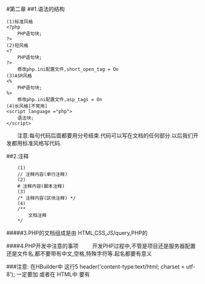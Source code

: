 #第二章
##1.语法的结构 
```
(1)标准风格 
<?php
    PHP语句块;
?>
(2)短风格
<?
    PHP语句块;
?>
    修改php.ini配置文件,short_open_tag = On
(3)ASR风格         
<%
    PHP语句块;
%>
    修改php.ini配置文件,asp_tags = On
(4)长风格[不常用]
<script language ="php">
    语法块;
</script> 
```
&emsp;&emsp;注意:每句代码后面都要用分号结束.代码可以写在文档的任何部分.以后我们开发都用标准风格写代码.

##2.注释
```
	(1)
	// 注释内容(单行注释)
	(2)
	# 注释内容(脚本注释)
	(3)
	/* 注释内容(区块注释) */
	(4)
	/**
		文档注释
	*/
```
#####3.PHP的文档组成是由 HTML,CSS,JS/query,PHP的

####4.PHP开发中注意的事项
&emsp;
	&emsp;开发PHP过程中,不管是项目还是服务器配置还是文件名,都不要带有中文,空格,特殊字符等.起名都要有意义


###注意: 在HBuilder中
这行5
header('content-type:text/html; charset = utf-8');
一定要加 或者在 HTML中 要有 <meta charset="UTF-8">
